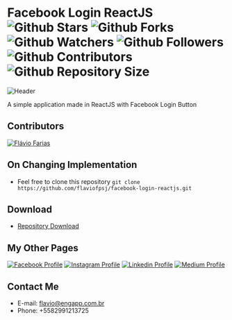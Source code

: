# Facebook Login ReactJS ![Github Stars](https://img.shields.io/github/stars/flaviofpsj/facebook-login-reactjs.svg?label=Stars) ![Github Forks](https://img.shields.io/github/forks/flaviofpsj/facebook-login-reactjs.svg?label=Forks) ![Github Watchers](https://img.shields.io/github/watchers/flaviofpsj/facebook-login-reactjs.svg?label=Watchers) ![Github Followers](https://img.shields.io/github/followers/flaviofpsj.svg?label=Followers) ![Github Contributors](https://img.shields.io/github/contributors/flaviofpsj/facebook-login-reactjs.svg?label=Contributors) ![Github Repository Size](https://img.shields.io/github/repo-size/flaviofpsj/facebook-login-reactjs.svg?label=Size)

![Header](https://i.imgur.com/KXwXr8H.png)

A simple application made in ReactJS with Facebook Login Button

## Contributors
<a href="https://github.com/flaviofpsj"><img src="https://i.imgur.com/TlK8zDB.png" title="Flávio Farias"></a>

## On Changing Implementation
+ Feel free to clone this repository `git clone https://github.com/flaviofpsj/facebook-login-reactjs.git`

## Download
+ [Repository Download](https://github.com/flaviofpsj/facebook-login-reactjs/archive/master.zip)

## My Other Pages
<a href="https://www.facebook.com/flaviofpsj"><img src="https://i.imgur.com/bHRTPvs.png" title="Facebook Profile"></a> <a href="https://www.instagram.com/flaviofpsj"><img src="https://i.imgur.com/VrYSoc0.png" title="Instagram Profile"></a> <a href="https://www.linkedin.com/in/flaviofpsj"><img src="https://i.imgur.com/ERL5FFt.png" title="Linkedin Profile"></a> <a href="https://www.medium.com/@flaviofpsj"><img src="https://i.imgur.com/UPR0HtK.png" title="Medium Profile"></a>

## Contact Me
+ E-mail: flavio@engapp.com.br
+ Phone: +5582991213725